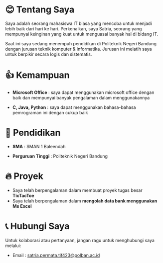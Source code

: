 # 😊 Tentang Saya

Saya adalah seorang mahasiswa IT biasa yang mencoba untuk menjadi lebih baik dari hari ke hari. Perkenalkan, saya Satria, seorang yang mempunyai keinginan yang kuat untuk menguasai banyak hal di bidang IT.

Saat ini saya sedang menempuh pendidikan di Politeknik Negeri Bandung dengan jurusan teknik komputer & informatika. Jurusan ini melatih saya untuk berpikir secara logis dan sistematis.

# 👍 Kemampuan

- **Microsoft Office** : saya dapat menggunakan microsoft office dengan baik dan mempunyai banyak pengalaman dalam menggunakannya

- **C, Java, Python**  : saya dapat menggunakan bahasa-bahasa pemrograman ini dengan cukup baik

# 📖 Pendidikan
- **SMA**              : SMAN 1 Baleendah

- **Perguruan Tinggi** : Politeknik Negeri Bandung

# 🔥 Proyek

- Saya telah berpengalaman dalam membuat proyek tugas besar **TicTacToe**
- Saya telah berpengalaman dalam **mengolah data bank menggunakan Ms Excel**

# 📞 Hubungi Saya

Untuk kolaborasi atau pertanyaan, jangan ragu untuk menghubungi saya melalui:
- Email : satria.permata.tif423@polban.ac.id
